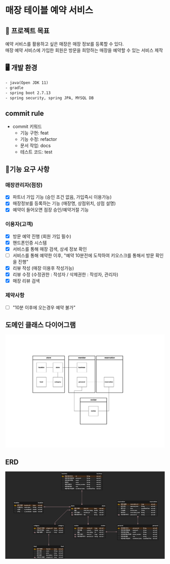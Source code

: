 # 매장 테이블 예약 서비스

## 🎯 프로젝트 목표
예약 서비스를 활용하고 싶은 매장은 매장 정보를 등록할 수 있다.   
매장 예약 서비스에 가입한 회원은 방문을 희망하는 매장을 예약할 수 있는 서비스 제작

## 🖥 개발 환경
```text
- java(Open JDK 11)
- gradle 
- spring boot 2.7.13
- spring security, spring JPA, MYSQL DB
```

## commit rule
- commit 키워드
  - 기능 구현: feat
  - 기능 수정: refactor
  - 문서 작업: docs
  - 테스트 코드: test

## 📌기능 요구 사항

### 매장관리자(점장)
-[x] 파트너 가입 기능 (승인 조건 없음, 가입즉시 이용가능)
-[x] 매장정보를 등록하는 기능 (매장명, 상점위치, 상점 설명)
-[x] 예약이 들어오면 점장 승인/예약거절 기능

### 이용자(고객)
-[x] 방문 예약 진행 (회원 가입 필수)
-[x] 핸드폰인증 시스템
-[x] 서비스를 통해 매장 검색, 상세 정보 확인
-[ ] 서비스를 통해 예약한 이후, "예약 10분전에 도착하여 키오스크를 통해서 방문 확인을 진행"
-[x] 리뷰 작성 (매장 이용후 작성가능)
-[x] 리뷰 수정 (수정권한 : 작성자 / 삭제권한 : 작성자, 관리자)
-[x] 매장 리뷰 검색

### 제약사항
-[ ] "10분 이후에 오는경우 예약 불가"

## 도메인 클래스 다이어그램
![class diagram](store_reservation_diagram_with_aggregate.drawio.png)

## ERD
![erd](store_reservation_ERD.png)



